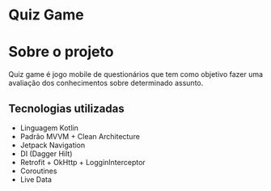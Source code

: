 # Quiz Game

# Sobre o projeto
Quiz game é jogo mobile de questionários que tem como objetivo fazer uma avaliação dos conhecimentos sobre determinado assunto.

## Tecnologias utilizadas
- Linguagem Kotlin
- Padrão MVVM + Clean Architecture
- Jetpack Navigation
- DI (Dagger Hilt)
- Retrofit + OkHttp + LogginInterceptor
- Coroutines
- Live Data
